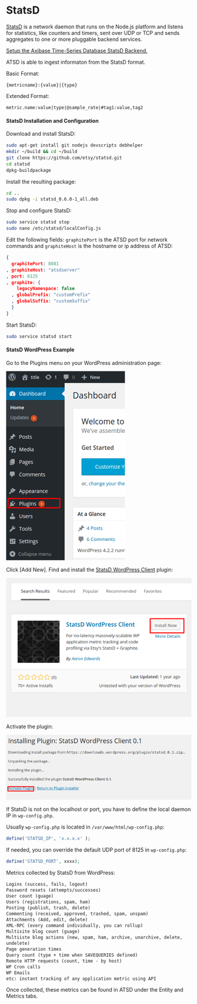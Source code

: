 # StatsD

[StatsD](https://github.com/etsy/statsd) is a network daemon that runs on the Node.js platform and listens for statistics, like counters and timers, sent over UDP or TCP and sends aggregates to one or more pluggable backend services.

[Setup the Axibase Time-Series Database StatsD Backend.](statsd-backend.md)

ATSD is able to ingest informaton from the StatsD format.

Basic Format:

```
{metricname}:{value}|{type}
```

Extended Format:

```
metric.name:value|type|@sample_rate|#tag1:value,tag2
```

#### StatsD Installation and Configuration

Download and install StatsD:

```sh
sudo apt-get install git nodejs devscripts debhelper
mkdir ~/build && cd ~/build
git clone https://github.com/etsy/statsd.git
cd statsd
dpkg-buildpackage
```

Install the resulting package:

```sh
cd ..
sudo dpkg -i statsd_0.6.0-1_all.deb
```

Stop and configure StatsD:

```sh
sudo service statsd stop
sudo nano /etc/statsd/localConfig.js
```

Edit the following fields: `graphitePort` is the ATSD port for network commands and `graphiteHost` is the hostname or ip address of ATSD:

```json
{
  graphitePort: 8081
, graphiteHost: "atsdserver"
, port: 8125
, graphite: {
    legacyNamespace: false
  , globalPrefix: "customPrefix"
  , globalSuffix: "customSuffix"
  }
}
```

Start StatsD:

```sh
sudo service statsd start
```

#### StatsD WordPress Example

Go to the Plugins menu on your WordPress administration page:

![](resources/plugins_menu.png)

Click [Add New]. Find and install the [StatsD WordPress Client](https://wordpress.org/plugins/statsd/) plugin:

![](resources/statsd_plugin1.png)

Activate the plugin:

![](resources/activate_plugin.png)

If StatsD is not on the localhost or port, you have to define the local daemon IP in `wp-config.php`.

Usually `wp-config.php` is located in `/var/www/html/wp-config.php`:

```php
define('STATSD_IP', 'x.x.x.x' );
```

If needed, you can override the default UDP port of 8125 in `wp-config.php`:

```php
define('STATSD_PORT', xxxx);
```

Metrics collected by StatsD from WordPress:

```
Logins (success, fails, logout)
Password resets (attempts/successes)
User count (guage)
Users (registrations, spam, ham)
Posting (publish, trash, delete)
Commenting (received, approved, trashed, spam, unspam)
Attachments (Add, edit, delete)
XML-RPC (every command individually, you can rollup)
Multisite blog count (guage)
Multiiste blog actions (new, spam, ham, archive, unarchive, delete, undelete)
Page generation times
Query count (type + time when SAVEQUERIES defined)
Remote HTTP requests (count, time - by host)
WP Cron calls
WP Emails
etc: instant tracking of any application metric using API
```

Once collected, these metrics can be found in ATSD under the Entity and Metrics tabs.

